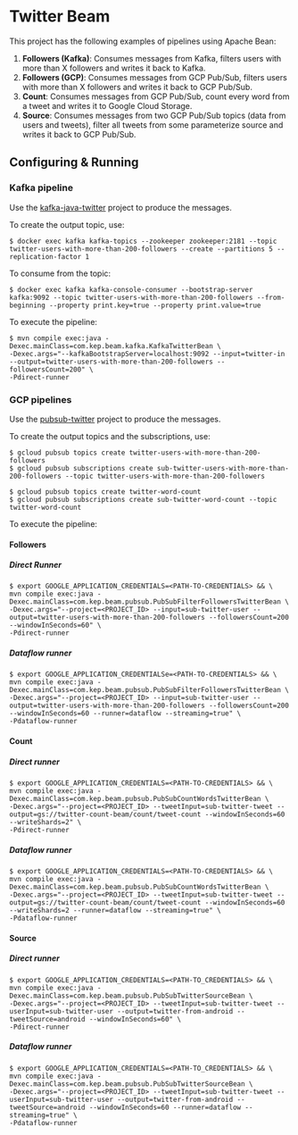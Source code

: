 # Twitter Beam

This project has the following examples of pipelines using Apache Bean:
1. **Followers (Kafka)**: Consumes messages from Kafka, filters users with more than X followers and writes it back to Kafka.
2. **Followers (GCP)**: Consumes messages from GCP Pub/Sub, filters users with more than X followers and writes it back to GCP Pub/Sub.
3. **Count**: Consumes messages from GCP Pub/Sub, count every word from a tweet and writes it to Google Cloud Storage.
4. **Source**: Consumes messages from two GCP Pub/Sub topics (data from users and tweets), filter all tweets from some parameterize source and writes it back to GCP Pub/Sub.

## Configuring & Running 

### Kafka pipeline

Use the [kafka-java-twitter](https://github.com/kamylaep/kafka-java-twitter) project to produce the messages.

To create the output topic, use:

```shell script
$ docker exec kafka kafka-topics --zookeeper zookeeper:2181 --topic twitter-users-with-more-than-200-followers --create --partitions 5 --replication-factor 1
```

To consume from the topic:

```shell script
$ docker exec kafka kafka-console-consumer --bootstrap-server kafka:9092 --topic twitter-users-with-more-than-200-followers --from-beginning --property print.key=true --property print.value=true 
```

To execute the pipeline: 

```shell script
$ mvn compile exec:java -Dexec.mainClass=com.kep.beam.kafka.KafkaTwitterBean \
-Dexec.args="--kafkaBootstrapServer=localhost:9092 --input=twitter-in --output=twitter-users-with-more-than-200-followers --followersCount=200" \
-Pdirect-runner
```

### GCP pipelines

Use the [pubsub-twitter](https://github.com/kamylaep/pubsub-twitter) project to produce the messages.

To create the output topics and the subscriptions, use: 

```shell script
$ gcloud pubsub topics create twitter-users-with-more-than-200-followers
$ gcloud pubsub subscriptions create sub-twitter-users-with-more-than-200-followers --topic twitter-users-with-more-than-200-followers

$ gcloud pubsub topics create twitter-word-count
$ gcloud pubsub subscriptions create sub-twitter-word-count --topic twitter-word-count
```

To execute the pipeline:

#### Followers

##### Direct Runner

```shell script
$ export GOOGLE_APPLICATION_CREDENTIALS=<PATH-TO-CREDENTIALS> && \
mvn compile exec:java -Dexec.mainClass=com.kep.beam.pubsub.PubSubFilterFollowersTwitterBean \
-Dexec.args="--project=<PROJECT_ID> --input=sub-twitter-user --output=twitter-users-with-more-than-200-followers --followersCount=200 --windowInSeconds=60" \
-Pdirect-runner
```

##### Dataflow runner

```shell script
$ export GOOGLE_APPLICATION_CREDENTIALSe=<PATH-TO-CREDENTIALS> && \
mvn compile exec:java -Dexec.mainClass=com.kep.beam.pubsub.PubSubFilterFollowersTwitterBean \
-Dexec.args="--project=<PROJECT_ID> --input=sub-twitter-user --output=twitter-users-with-more-than-200-followers --followersCount=200 --windowInSeconds=60 --runner=dataflow --streaming=true" \
-Pdataflow-runner
```

#### Count

##### Direct runner

```shell script
$ export GOOGLE_APPLICATION_CREDENTIALS=<PATH-TO-CREDENTIALS> && \
mvn compile exec:java -Dexec.mainClass=com.kep.beam.pubsub.PubSubCountWordsTwitterBean \
-Dexec.args="--project=<PROJECT_ID> --tweetInput=sub-twitter-tweet --output=gs://twitter-count-beam/count/tweet-count --windowInSeconds=60 --writeShards=2" \
-Pdirect-runner
```

##### Dataflow runner

```shell script
$ export GOOGLE_APPLICATION_CREDENTIALS=<PATH-TO-CREDENTIALS> && \
mvn compile exec:java -Dexec.mainClass=com.kep.beam.pubsub.PubSubCountWordsTwitterBean \
-Dexec.args="--project=<PROJECT_ID> --tweetInput=sub-twitter-tweet --output=gs://twitter-count-beam/count/tweet-count --windowInSeconds=60 --writeShards=2 --runner=dataflow --streaming=true" \
-Pdataflow-runner
```

#### Source

##### Direct runner

```shell script
$ export GOOGLE_APPLICATION_CREDENTIALS=<PATH-TO_CREDENTIALS> && \
mvn compile exec:java -Dexec.mainClass=com.kep.beam.pubsub.PubSubTwitterSourceBean \
-Dexec.args="--project=<PROJECT_ID> --tweetInput=sub-twitter-tweet --userInput=sub-twitter-user --output=twitter-from-android --tweetSource=android --windowInSeconds=60" \
-Pdirect-runner
```

##### Dataflow runner

```shell script
$ export GOOGLE_APPLICATION_CREDENTIALS=<PATH-TO_CREDENTIALS> && \
mvn compile exec:java -Dexec.mainClass=com.kep.beam.pubsub.PubSubTwitterSourceBean \
-Dexec.args="--project=<PROJECT_ID> --tweetInput=sub-twitter-tweet --userInput=sub-twitter-user --output=twitter-from-android --tweetSource=android --windowInSeconds=60 --runner=dataflow --streaming=true" \
-Pdataflow-runner
```